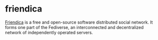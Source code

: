 friendica
=========

[Friendica][1] is a free and open-source software distributed social network. It
forms one part of the Fediverse, an interconnected and decentralized network of
independently operated servers.

[1]: https://friendi.ca/
